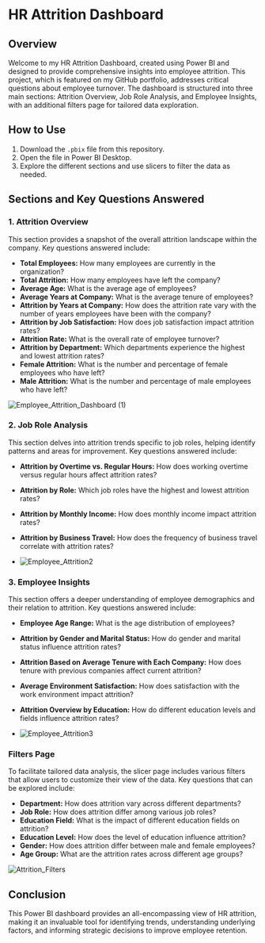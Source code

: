 # HR Attrition Dashboard

## Overview

Welcome to my HR Attrition Dashboard, created using Power BI and designed to provide comprehensive insights into employee attrition. This project, which is featured on my GitHub portfolio, addresses critical questions about employee turnover. The dashboard is structured into three main sections: Attrition Overview, Job Role Analysis, and Employee Insights, with an additional filters page for tailored data exploration.


## How to Use

1. Download the `.pbix` file from this repository.
2. Open the file in Power BI Desktop.
3. Explore the different sections and use slicers to filter the data as needed.

## Sections and Key Questions Answered

### 1. Attrition Overview
This section provides a snapshot of the overall attrition landscape within the company. Key questions answered include:
- **Total Employees:** How many employees are currently in the organization?
- **Total Attrition:** How many employees have left the company?
- **Average Age:** What is the average age of employees?
- **Average Years at Company:** What is the average tenure of employees?
- **Attrition by Years at Company:** How does the attrition rate vary with the number of years employees have been with the company?
- **Attrition by Job Satisfaction:** How does job satisfaction impact attrition rates?
- **Attrition Rate:** What is the overall rate of employee turnover?
- **Attrition by Department:** Which departments experience the highest and lowest attrition rates?
- **Female Attrition:** What is the number and percentage of female employees who have left?
- **Male Attrition:** What is the number and percentage of male employees who have left?

![Employee_Attrition_Dashboard (1)](https://github.com/astul313/Asta-S_portfolio/assets/170947124/4538c9fc-2eea-400a-8b9c-216f2d025f4a)


### 2. Job Role Analysis
This section delves into attrition trends specific to job roles, helping identify patterns and areas for improvement. Key questions answered include:
- **Attrition by Overtime vs. Regular Hours:** How does working overtime versus regular hours affect attrition rates?
- **Attrition by Role:** Which job roles have the highest and lowest attrition rates?
- **Attrition by Monthly Income:** How does monthly income impact attrition rates?
- **Attrition by Business Travel:** How does the frequency of business travel correlate with attrition rates?

- ![Employee_Attrition2](https://github.com/astul313/Asta-S_portfolio/assets/170947124/0419dfb0-8c16-464e-b2bd-e5346382727a)

### 3. Employee Insights
This section offers a deeper understanding of employee demographics and their relation to attrition. Key questions answered include:
- **Employee Age Range:** What is the age distribution of employees?
- **Attrition by Gender and Marital Status:** How do gender and marital status influence attrition rates?
- **Attrition Based on Average Tenure with Each Company:** How does tenure with previous companies affect current attrition?
- **Average Environment Satisfaction:** How does satisfaction with the work environment impact attrition?
- **Attrition Overview by Education:** How do different education levels and fields influence attrition rates?

- ![Employee_Attrition3](https://github.com/astul313/Asta-S_portfolio/assets/170947124/db6281e3-e44d-4043-871e-c3ae9abff157)

### Filters Page
To facilitate tailored data analysis, the slicer page includes various filters that allow users to customize their view of the data. Key questions that can be explored include:
- **Department:** How does attrition vary across different departments?
- **Job Role:** How does attrition differ among various job roles?
- **Education Field:** What is the impact of different education fields on attrition?
- **Education Level:** How does the level of education influence attrition?
- **Gender:** How does attrition differ between male and female employees?
- **Age Group:** What are the attrition rates across different age groups?

![Attrition_Filters](https://github.com/astul313/Asta-S_portfolio/assets/170947124/0cb32aaa-fec8-456f-8065-450e5cca7f11)


## Conclusion

This Power BI dashboard provides an all-encompassing view of HR attrition, making it an invaluable tool for identifying trends, understanding underlying factors, and informing strategic decisions to improve employee retention. 
